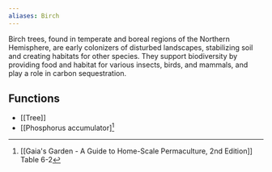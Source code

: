 ```yaml
---
aliases: Birch
---
```

Birch trees, found in temperate and boreal regions of the Northern Hemisphere, are early colonizers of disturbed landscapes, stabilizing soil and creating habitats for other species. They support biodiversity by providing food and habitat for various insects, birds, and mammals, and play a role in carbon sequestration.

## Functions
- [[Tree]]
- [[Phosphorus accumulator][^1]

[^1]: [[Gaia's Garden - A Guide to Home-Scale Permaculture, 2nd Edition]] Table 6-2
